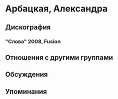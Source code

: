 # Арбацкая, Александра



## Дискография

### "Слова" 2008, Fusion




## Отношения с другими группами


## Обсуждения


## Упоминания


